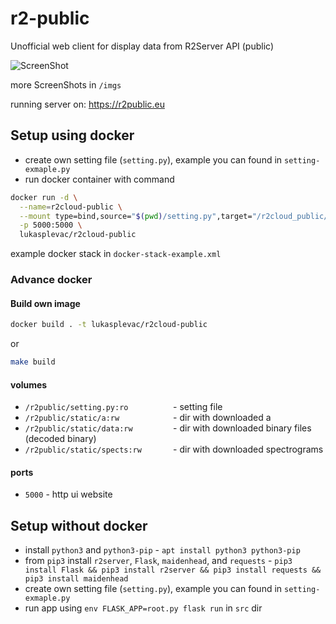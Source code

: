 # r2-public
Unofficial web client for display data from R2Server API (public)

![ScreenShot](https://raw.github.com/lukas0025/r2-public/master/imgs/ob.png)

more ScreenShots in `/imgs`

running server on: https://r2public.eu

## Setup using docker
* create own setting file (`setting.py`), example you can found in `setting-exmaple.py`
* run docker container with command 

```sh
docker run -d \
  --name=r2cloud-public \
  --mount type=bind,source="$(pwd)/setting.py",target="/r2cloud_public/setting.py" \
  -p 5000:5000 \
  lukasplevac/r2cloud-public
```

example docker stack in `docker-stack-example.xml`

### Advance docker

#### Build own image
```sh
docker build . -t lukasplevac/r2cloud-public
```
or
```sh
make build
```

####  volumes
* `/r2public/setting.py:ro          `- setting file
* `/r2public/static/a:rw            `- dir with downloaded a
* `/r2public/static/data:rw         `- dir with downloaded binary files (decoded binary)
* `/r2public/static/spects:rw       `- dir with downloaded spectrograms

#### ports
* `5000` - http ui website

## Setup without docker
* install `python3` and `python3-pip` - `apt install python3 python3-pip`
* from `pip3` install `r2server`, `Flask`, `maidenhead`, and `requests` - `pip3 install Flask && pip3 install r2server && pip3 install requests && pip3 install maidenhead`
* create own setting file (`setting.py`), example you can found in `setting-exmaple.py`
* run app using `env FLASK_APP=root.py flask run` in `src` dir
